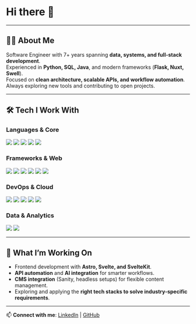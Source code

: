 # Hi there 👋  
---
## 🧑‍💻 About Me
Software Engineer with 7+ years spanning **data, systems, and full-stack development**.  
Experienced in **Python, SQL, Java**, and modern frameworks (**Flask, Nuxt, Swell**).  
Focused on **clean architecture, scalable APIs, and workflow automation**.  
Always exploring new tools and contributing to open projects.  

---
## 🛠️ Tech I Work With  

### Languages & Core  
<img src="https://img.shields.io/badge/Python-%23404040.svg?&style=flat-square&logo=python"/> <img src="https://img.shields.io/badge/Java-%23404040.svg?&style=flat-square&logo=Java"/> <img src="https://img.shields.io/badge/SQL-%23404040.svg?&style=flat-square&logo=mysql"/> <img src="https://img.shields.io/badge/PowerShell-%23404040.svg?&style=flat-square&logo=PowerShell"/> <img src="https://img.shields.io/badge/PHP-%23404040.svg?&style=flat-square&logo=php"/>

### Frameworks & Web  
<img src="https://img.shields.io/badge/Flask-%23404040.svg?&style=flat-square&logo=flask"/> <img src="https://img.shields.io/badge/Spring_Boot-%23404040.svg?&style=flat-square&logo=spring-boot"/> <img src="https://img.shields.io/badge/Nuxt_3-%23404040.svg?&style=flat-square&logo=nuxt.js"/> <img src="https://img.shields.io/badge/Vue-%23404040.svg?&style=flat-square&logo=Vue.js"/> <img src="https://img.shields.io/badge/Next.js-%23404040.svg?&style=flat-square&logo=Next.js"/> <img src="https://img.shields.io/badge/Tailwind-%23404040.svg?&style=flat-square&logo=tailwind-css"/>

### DevOps & Cloud  
<img src="https://img.shields.io/badge/Docker-%23404040.svg?&style=flat-square&logo=docker"/> <img src="https://img.shields.io/badge/Terraform-%23404040.svg?&style=flat-square&logo=terraform"/> <img src="https://img.shields.io/badge/Git-%23404040.svg?&style=flat-square&logo=git"/> <img src="https://img.shields.io/badge/AWS-%23404040.svg?&style=flat-square&logo=amazon-aws"/> <img src="https://img.shields.io/badge/GCP-%23404040.svg?&style=flat-square&logo=google-cloud"/>

### Data & Analytics  
<img src="https://img.shields.io/badge/Power_BI-%23404040.svg?&style=flat-square&logo=power-bi"/> <img src="https://img.shields.io/badge/SAP-%23404040.svg?&style=flat-square&logo=sap"/>

---
## 🚀 What I’m Working On
- Frontend development with **Astro, Svelte, and SvelteKit**.  
- **API automation** and **AI integration** for smarter workflows.  
- **CMS integration** (Sanity, headless setups) for flexible content management.  
- Exploring and applying the **right tech stacks to solve industry-specific requirements**.  

---

📫 **Connect with me**: [LinkedIn](https://www.linkedin.com/in/callum-stringer/) | [GitHub](https://github.com/cstringer17)

